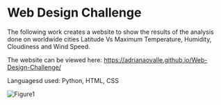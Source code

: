 # Web Design Challenge

The following work creates a website to show the results of the analysis done on worldwide cities Latitude Vs Maximum Temperature, Humidity, Cloudiness and Wind Speed.

The website can be viewed here:  https://adrianaovalle.github.io/Web-Design-Challenge/

Languagesd used: Python, HTML, CSS

![Figure1](Images/Video.gif)





